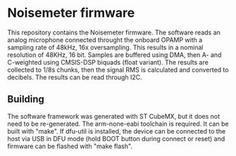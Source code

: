 # Noisemeter firmware

This repository contains the Noisemeter firmware. The software reads an analog microphone connected throught the onboard OPAMP with a sampling rate of 48kHz, 16x oversampling. This results in a nominal resolution of 48KHz, 16 bit. Samples are buffered using DMA, then A- and C-weighted using CMSIS-DSP biquads (float variant). The results are collected to 1/8s chunks, then the signal RMS is calculated and converted to decibels. The results can be read through I2C.

## Building

The software framework was generated with ST CubeMX, but it does not need to be re-generated. The arm-none-eabi toolchain is required. It can be built with "make". If dfu-util is installed, the device can be connected to the host via USB in DFU mode (hold BOOT button during connect or reset) and firmware can be flashed with "make flash".

